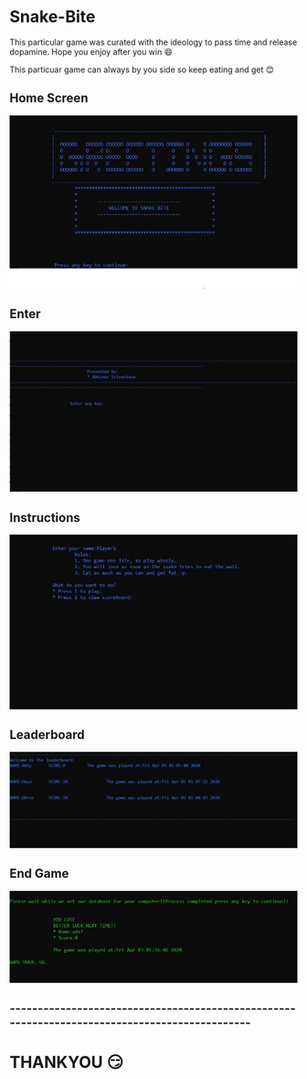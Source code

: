 # Snake-Bite
This particular game was curated with the ideology to pass time and release dopamine. Hope you enjoy after you win :smile:

This particuar game can always by you side so keep eating and get :blush:

## Home Screen
![](images/home1.JPG)
## Enter
![](images/home2.JPG)
## Instructions
![](images/Instructions.JPG)
## Leaderboard
![](images/scorecard.JPG)
## End Game
![](images/endgame.JPG)
## ----------------------------------------------------------------------------------------------
#                                                         THANKYOU :smirk:

